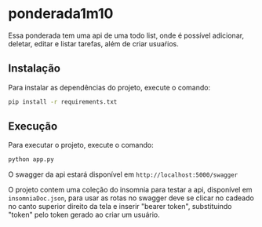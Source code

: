 # ponderada1m10

Essa ponderada tem uma api de uma todo list, onde é possível adicionar, deletar, editar e listar tarefas, além de criar usuaŕios.

## Instalação

Para instalar as dependências do projeto, execute o comando:

```bash
pip install -r requirements.txt
```

## Execução

Para executar o projeto, execute o comando:

```bash
python app.py
```

O swagger da api estará disponível em `http://localhost:5000/swagger`

O projeto contem uma coleção do insomnia para testar a api, disponível em `insomniaDoc.json`, para usar as rotas no swagger deve se clicar  no cadeado no canto superior direito da tela e inserir "bearer token", substituindo "token" pelo token gerado ao criar um usuário.

